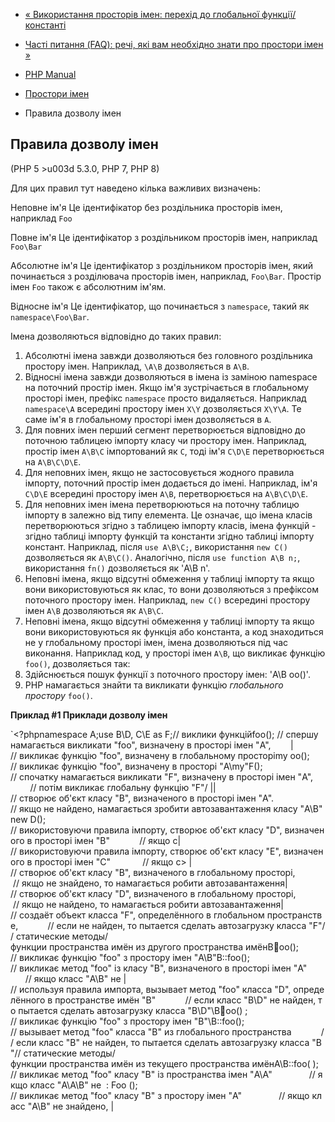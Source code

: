- [« Використання просторів імен: перехід до глобальної
функції/константі](language.namespaces.fallback.md)
- [Часті питання (FAQ): речі, які вам необхідно знати
про простори імен »](language.namespaces.faq.md)

- [PHP Manual](index.md)
- [Простори імен](language.namespaces.md)
- Правила дозволу імен

## Правила дозволу імен

(PHP 5 \>u003d 5.3.0, PHP 7, PHP 8)

Для цих правил тут наведено кілька важливих визначень:

Неповне ім'я
Це ідентифікатор без роздільника просторів імен, наприклад `Foo`

Повне ім'я
Це ідентифікатор з роздільником просторів імен, наприклад `Foo\Bar`

Абсолютне ім'я
Це ідентифікатор з роздільником просторів імен, який починається з
розділювача просторів імен, наприклад, `Foo\Bar`. Простір імен
`Foo` також є абсолютним ім'ям.

Відносне ім'я
Це ідентифікатор, що починається з `namespace`, такий як
`namespace\Foo\Bar`.

Імена дозволяються відповідно до таких правил:

1. Абсолютні імена завжди дозволяються без головного роздільника
простору імен. Наприклад, `\A\B` дозволяється в `A\B`.
2. Відносні імена завжди дозволяються в імена із заміною
namespace на поточний простір імен. Якщо ім'я зустрічається в
глобальному просторі імен, префікс `namespace` просто видаляється.
Наприклад `namespace\A` всередині простору імен `X\Y` дозволяється
`X\Y\A`. Те саме ім'я в глобальному просторі імен дозволяється
в `A`.
3. Для повних імен перший сегмент перетворюється відповідно до
поточною таблицею імпорту класу чи простору імен. Наприклад,
простір імен `A\B\C` імпортований як `C`, тоді ім'я `C\D\E`
перетворюється на `A\B\C\D\E`.
4. Для неповних імен, якщо не застосовується жодного правила імпорту,
поточний простір імен додається до імені. Наприклад, ім'я `C\D\E`
всередині простору імен `A\B`, перетворюється на `A\B\C\D\E`.
5. Для неповних імен імена перетворюються на поточну таблицю імпорту в
залежно від типу елемента. Це означає, що імена класів
перетворюються згідно з таблицею імпорту класів, імена функцій -
згідно таблиці імпорту функцій та константи згідно таблиці
імпорту констант. Наприклад, після `use A\B\C;`, використання
`new C()` дозволяється як `A\B\C()`. Аналогічно, після
`use function A\B n;`, використання `fn()` дозволяється як
'A\B n'.
6. Неповні імена, якщо відсутні обмеження у таблиці імпорту та
якщо вони використовуються як клас, то вони дозволяються з префіксом
поточного простору імен. Наприклад, `new C()` всередині простору
імен `A\B` дозволяються як `A\B\C`.
7. Неповні імена, якщо відсутні обмеження у таблиці імпорту та
якщо вони використовуються як функція або константа, а код знаходиться не
у глобальному просторі імен, імена дозволяються під час
виконання. Наприклад код, у просторі імен `A\B`, що викликає
функцію `foo()`, дозволяється так:
1. Здійснюється пошук функції з поточного простору імен:
'A\B oo()'.
2. PHP намагається знайти та викликати функцію *глобального простору*
`foo()`.

**Приклад #1 Приклади дозволу імен**

`<?phpnamespace A;use B\D, C\E as F;// виклики функційfoo(); // спершу намагається викликати "foo", визначену в просторі імен "A",        | // викликає функцію "foo", визначену в глобальному просторіmy oo(); // викликає функцію "foo", визначену в просторі "A\my"F(); // спочатку намагається викликати "F", визначену в просторі імен "A",             // потім викликає глобальну функцію "F"/ || // створює об'єкт класу "B", визначеного в просторі імен "A". // якщо не найдено, намагається зробити автозавантаження класу "A\B"new D(); // використовуючи правила імпорту, створює об'єкт класу "D", визначеного в просторі імен "B"            // якщо с| // використовуючи правила імпорту, створює об'єкт класу "E", визначеного в просторі імен "C"             // якщо с> | // створює об'єкт класу "B", визначеного в глобальному просторі,             // якщо не знайдено, то намагається робити автозавантаження| // створює об'єкт класу "D", визначеного в глобальному просторі,             // якщо не найдено, то намагається робити автозавантаження| // создаёт объект класса "F", определённого в глобальном пространстве,            // если не найден, то пытается сделать автозагрузку класса "F"// статические методы/функции пространства имён из другого пространства имёнBoo(); // викликає функцію "foo" з простору імен "A\B"B::foo(); // викликає метод "foo" із класу "B", визначеного в просторі імен "A"             // якщо класс "A\B" не | // используя правила импорта, вызывает метод "foo" класса "D", определённого в пространстве имён "B"            // если класс "B\D" не найден, то пытается сделать автозагрузку класса "B\D"\Boo() ; // викликає функцію "foo" з простору імен "B"\B::foo(); // вызывает метод "foo" класса "B" из глобального пространства            // если класс "B" не найден, то пытается сделать автозагрузку класса "B"// статические методы/функции пространства имён из текущего пространства имёнA\B::foo( ); // викликає метод "foo" класу "B" із пространства імен "A\A"               // якщо класс "A\A\B" не  : Foo (); // викликає метод "foo" класу "B" з простору імен "A"               // якщо класс "A\B" не знайдено, |
